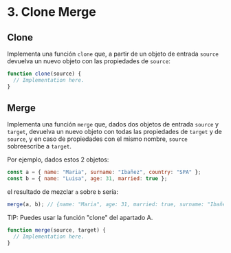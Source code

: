 # 3. Clone Merge

## Clone

Implementa una función `clone` que, a partir de un objeto de entrada `source` devuelva un nuevo objeto con las propiedades de `source`:

```javascript
function clone(source) {
  // Implementation here.
}
```

## Merge

Implementa una función `merge` que, dados dos objetos de entrada `source` y `target`, devuelva un nuevo objeto con todas las propiedades de `target` y de `source`, y en caso de propiedades con el mismo nombre, `source` sobreescribe a `target`.

Por ejemplo, dados estos 2 objetos:

```javascript
const a = { name: "Maria", surname: "Ibañez", country: "SPA" };
const b = { name: "Luisa", age: 31, married: true };
```

el resultado de mezclar `a` sobre `b` sería:

```javascript
merge(a, b); // {name: "Maria", age: 31, married: true, surname: "Ibañez", country: "SPA"}
```

TIP: Puedes usar la función "clone" del apartado A.

```javascript
function merge(source, target) {
  // Implementation here.
}
```
